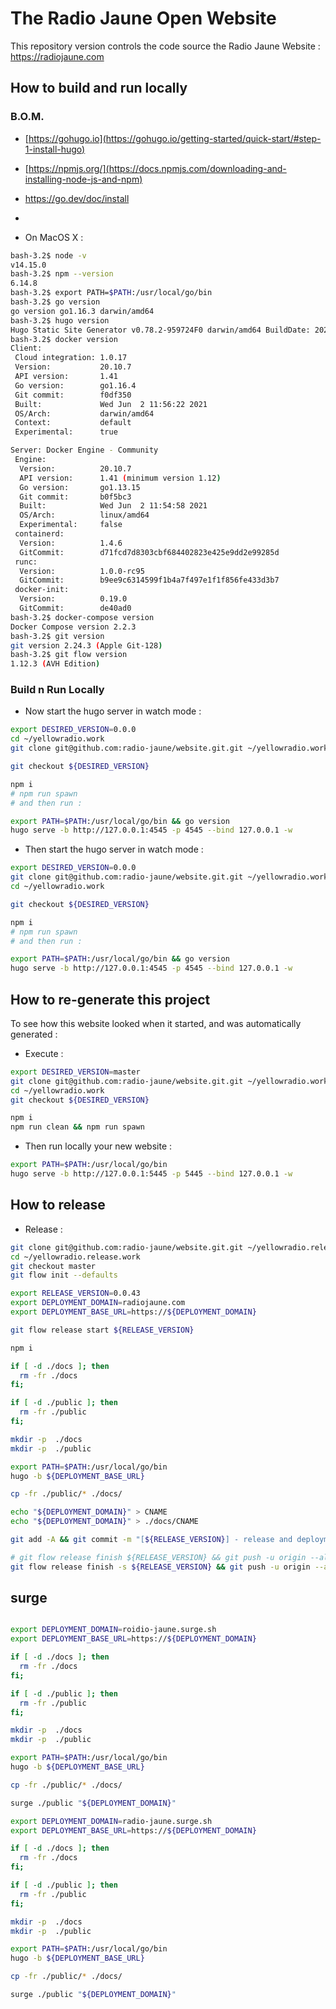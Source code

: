 # The Radio Jaune Open Website

This repository version controls the code source the Radio Jaune Website : https://radiojaune.com


## How to build and run locally

### B.O.M.

* [https://gohugo.io](https://gohugo.io/getting-started/quick-start/#step-1-install-hugo)
* [https://npmjs.org/](https://docs.npmjs.com/downloading-and-installing-node-js-and-npm)
* https://go.dev/doc/install
*


* On MacOS X :

```bash
bash-3.2$ node -v
v14.15.0
bash-3.2$ npm --version
6.14.8
bash-3.2$ export PATH=$PATH:/usr/local/go/bin
bash-3.2$ go version
go version go1.16.3 darwin/amd64
bash-3.2$ hugo version
Hugo Static Site Generator v0.78.2-959724F0 darwin/amd64 BuildDate: 2020-11-13T10:07:09Z
bash-3.2$ docker version
Client:
 Cloud integration: 1.0.17
 Version:           20.10.7
 API version:       1.41
 Go version:        go1.16.4
 Git commit:        f0df350
 Built:             Wed Jun  2 11:56:22 2021
 OS/Arch:           darwin/amd64
 Context:           default
 Experimental:      true

Server: Docker Engine - Community
 Engine:
  Version:          20.10.7
  API version:      1.41 (minimum version 1.12)
  Go version:       go1.13.15
  Git commit:       b0f5bc3
  Built:            Wed Jun  2 11:54:58 2021
  OS/Arch:          linux/amd64
  Experimental:     false
 containerd:
  Version:          1.4.6
  GitCommit:        d71fcd7d8303cbf684402823e425e9dd2e99285d
 runc:
  Version:          1.0.0-rc95
  GitCommit:        b9ee9c6314599f1b4a7f497e1f1f856fe433d3b7
 docker-init:
  Version:          0.19.0
  GitCommit:        de40ad0
bash-3.2$ docker-compose version
Docker Compose version 2.2.3
bash-3.2$ git version
git version 2.24.3 (Apple Git-128)
bash-3.2$ git flow version
1.12.3 (AVH Edition)
```

### Build n Run Locally

* Now start the hugo server in watch mode :

```bash
export DESIRED_VERSION=0.0.0
cd ~/yellowradio.work
git clone git@github.com:radio-jaune/website.git.git ~/yellowradio.work

git checkout ${DESIRED_VERSION}

npm i
# npm run spawn
# and then run :

export PATH=$PATH:/usr/local/go/bin && go version
hugo serve -b http://127.0.0.1:4545 -p 4545 --bind 127.0.0.1 -w

```


* Then start the hugo server in watch mode :

```bash
export DESIRED_VERSION=0.0.0
git clone git@github.com:radio-jaune/website.git.git ~/yellowradio.work
cd ~/yellowradio.work

git checkout ${DESIRED_VERSION}

npm i
# npm run spawn
# and then run :

export PATH=$PATH:/usr/local/go/bin && go version
hugo serve -b http://127.0.0.1:4545 -p 4545 --bind 127.0.0.1 -w

```

## How to re-generate this project

To see how this website looked when it started, and was automatically generated :

* Execute :

```bash
export DESIRED_VERSION=master
git clone git@github.com:radio-jaune/website.git.git ~/yellowradio.work
cd ~/yellowradio.work
git checkout ${DESIRED_VERSION}

npm i
npm run clean && npm run spawn
```

* Then run locally your new website :

```bash
export PATH=$PATH:/usr/local/go/bin
hugo serve -b http://127.0.0.1:5445 -p 5445 --bind 127.0.0.1 -w
```


## How to release

* Release :

```bash
git clone git@github.com:radio-jaune/website.git.git ~/yellowradio.release.work
cd ~/yellowradio.release.work
git checkout master
git flow init --defaults

export RELEASE_VERSION=0.0.43
export DEPLOYMENT_DOMAIN=radiojaune.com
export DEPLOYMENT_BASE_URL=https://${DEPLOYMENT_DOMAIN}

git flow release start ${RELEASE_VERSION}

npm i

if [ -d ./docs ]; then
  rm -fr ./docs
fi;

if [ -d ./public ]; then
  rm -fr ./public
fi;

mkdir -p  ./docs
mkdir -p  ./public

export PATH=$PATH:/usr/local/go/bin
hugo -b ${DEPLOYMENT_BASE_URL}

cp -fr ./public/* ./docs/

echo "${DEPLOYMENT_DOMAIN}" > CNAME
echo "${DEPLOYMENT_DOMAIN}" > ./docs/CNAME

git add -A && git commit -m "[${RELEASE_VERSION}] - release and deployment" && git push -u origin HEAD

# git flow release finish ${RELEASE_VERSION} && git push -u origin --all  && git push -u origin --tags
git flow release finish -s ${RELEASE_VERSION} && git push -u origin --all  && git push -u origin --tags

```




## surge


```bash

export DEPLOYMENT_DOMAIN=roidio-jaune.surge.sh
export DEPLOYMENT_BASE_URL=https://${DEPLOYMENT_DOMAIN}

if [ -d ./docs ]; then
  rm -fr ./docs
fi;

if [ -d ./public ]; then
  rm -fr ./public
fi;

mkdir -p  ./docs
mkdir -p  ./public

export PATH=$PATH:/usr/local/go/bin
hugo -b ${DEPLOYMENT_BASE_URL}

cp -fr ./public/* ./docs/

surge ./public "${DEPLOYMENT_DOMAIN}"

export DEPLOYMENT_DOMAIN=radio-jaune.surge.sh
export DEPLOYMENT_BASE_URL=https://${DEPLOYMENT_DOMAIN}

if [ -d ./docs ]; then
  rm -fr ./docs
fi;

if [ -d ./public ]; then
  rm -fr ./public
fi;

mkdir -p  ./docs
mkdir -p  ./public

export PATH=$PATH:/usr/local/go/bin
hugo -b ${DEPLOYMENT_BASE_URL}

cp -fr ./public/* ./docs/

surge ./public "${DEPLOYMENT_DOMAIN}"

```
